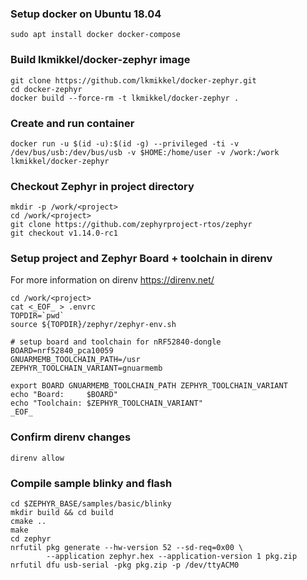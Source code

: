 ### Setup docker on Ubuntu 18.04
```shell
sudo apt install docker docker-compose
```

### Build lkmikkel/docker-zephyr image
```shell
git clone https://github.com/lkmikkel/docker-zephyr.git
cd docker-zephyr
docker build --force-rm -t lkmikkel/docker-zephyr .
```

### Create and run container
```shell
docker run -u $(id -u):$(id -g) --privileged -ti -v /dev/bus/usb:/dev/bus/usb -v $HOME:/home/user -v /work:/work lkmikkel/docker-zephyr
```

### Checkout Zephyr in project directory
```shell
mkdir -p /work/<project>
cd /work/<project>
git clone https://github.com/zephyrproject-rtos/zephyr
git checkout v1.14.0-rc1
```

### Setup project and Zephyr Board + toolchain in direnv
For more information on direnv https://direnv.net/
```shell
cd /work/<project>
cat <_EOF_ > .envrc
TOPDIR=`pwd`
source ${TOPDIR}/zephyr/zephyr-env.sh

# setup board and toolchain for nRF52840-dongle
BOARD=nrf52840_pca10059
GNUARMEMB_TOOLCHAIN_PATH=/usr
ZEPHYR_TOOLCHAIN_VARIANT=gnuarmemb

export BOARD GNUARMEMB_TOOLCHAIN_PATH ZEPHYR_TOOLCHAIN_VARIANT
echo "Board:     $BOARD"
echo "Toolchain: $ZEPHYR_TOOLCHAIN_VARIANT"
_EOF_
```

### Confirm direnv changes
```shell
direnv allow
```

### Compile sample blinky and flash
```shell
cd $ZEPHYR_BASE/samples/basic/blinky
mkdir build && cd build
cmake ..
make
cd zephyr
nrfutil pkg generate --hw-version 52 --sd-req=0x00 \
        --application zephyr.hex --application-version 1 pkg.zip
nrfutil dfu usb-serial -pkg pkg.zip -p /dev/ttyACM0
```
